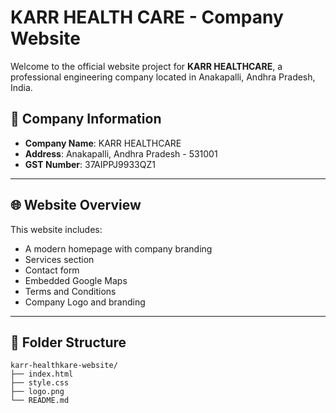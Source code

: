 # KARR HEALTH CARE - Company Website

Welcome to the official website project for **KARR HEALTHCARE**, a professional engineering company located in Anakapalli, Andhra Pradesh, India.

## 📍 Company Information

- **Company Name**: KARR HEALTHCARE  
- **Address**: Anakapalli, Andhra Pradesh - 531001  
- **GST Number**: 37AIPPJ9933QZ1  

---

## 🌐 Website Overview

This website includes:

- A modern homepage with company branding
- Services section
- Contact form
- Embedded Google Maps
- Terms and Conditions
- Company Logo and branding

---

## 📁 Folder Structure

```text
karr-healthkare-website/
├── index.html
├── style.css
├── logo.png
└── README.md
